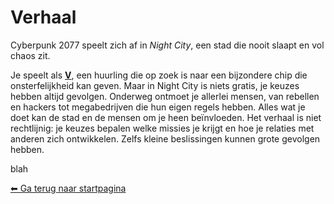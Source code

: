# Verhaal 

Cyberpunk 2077 speelt zich af in *Night City*, een stad die nooit slaapt en vol chaos zit. 

Je speelt als [**V**](personages.md), een huurling die op zoek is naar een bijzondere chip die onsterfelijkheid kan geven. Maar in Night City is niets gratis, je keuzes hebben altijd gevolgen.
Onderweg ontmoet je allerlei mensen, van rebellen en hackers tot megabedrijven die hun eigen regels hebben. Alles wat je doet kan de stad en de mensen om je heen beïnvloeden. Het verhaal is niet rechtlijnig: je keuzes bepalen welke missies je krijgt en hoe je relaties met anderen zich ontwikkelen. Zelfs kleine beslissingen kunnen grote gevolgen hebben. 

blah

[⬅ Ga terug naar startpagina](index.md)
